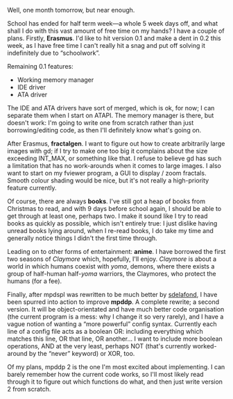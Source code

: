 Well, one month tomorrow, but near enough.

School has ended for half term week—a whole 5 week days off, and what shall I do with this vast amount of free time on my hands? I have a couple of plans. Firstly, **Erasmus**. I'd like to hit version 0.1 and make a dent in 0.2 this week, as I have free time I can't really hit a snag and put off solving it indefinitely due to “schoolwork”.

Remaining 0.1 features:

 * Working memory manager
 * IDE driver
 * ATA driver

The IDE and ATA drivers have sort of merged, which is ok, for now; I can separate them when I start on ATAPI. The memory manager is there, but doesn't work: I'm going to write one from scratch rather than just borrowing/editing code, as then I'll definitely know what's going on.

After Erasmus, **fractalgen**. I want to figure out how to create arbitrarily large images with gd; if I try to make one too big it complains about the size exceeding INT_MAX, or something like that. I refuse to believe gd has such a limitation that has no work-arounds when it comes to large images. I also want to start on my fviewer program, a GUI to display / zoom fractals. Smooth colour shading would be nice, but it's not really a high-priority feature currently.

Of course, there are always **books**. I've still got a heap of books from Christmas to read, and with 9 days before school again, I should be able to get through at least one, perhaps two. I make it sound like I try to read books as quickly as possible, which isn't entirely true: I just dislike having unread books lying around, when I re-read books, I do take my time and generally notice things I didn't the first time through.

Leading on to other forms of entertainment: **anime**. I have borrowed the first two seasons of *Claymore* which, hopefully, I'll enjoy. *Claymore* is about a world in which humans coexist with *yoma*, demons, where there exists a group of half-human half-*yoma* warriors, the Claymores, who protect the humans (for a fee).

Finally, after mpdspl was rewritten to be much better by [sdelafond](http://github.com/sdelafond), I have been spurred into action to improve **mpddp**. A complete rewrite; a second version. It will be object-orientated and have much better code organisation (the current program is a mess: why I change it so very rarely), and I have a vague notion of wanting a “more powerful” config syntax. Currently each line of a config file acts as a boolean OR: including everything which matches this line, OR that line, OR another… I want to include more boolean operations, AND at the very least, perhaps NOT (that's currently worked-around by the “never” keyword) or XOR, too.

Of my plans, mpddp 2 is the one I'm most excited about implementing. I can barely remember how the current code works, so I'll most likely read through it to figure out which functions do what, and then just write version 2 from scratch.
